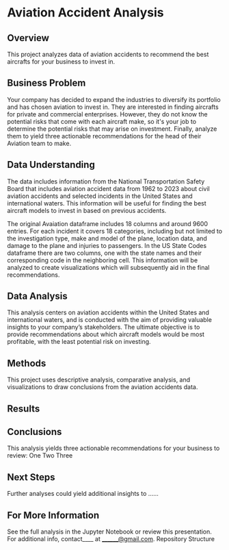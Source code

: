 # Aviation Accident Analysis

## Overview
This project analyzes data of aviation accidents to recommend the best aircrafts for your business to invest in.

## Business Problem
Your company has decided to expand the industries to diversify its portfolio and has chosen aviation to invest in. They are interested in finding aircrafts for private and commercial enterprises. However, they do not know the potential risks that come with each aircraft make, so it's your job to determine the potential risks that may arise on investment. Finally, analyze them to yield three actionable recommendations for the head of their Aviation team to make.

## Data Understanding
The data includes information from the National Transportation Safety Board that includes aviation accident data from 1962 to 2023 about civil aviation accidents and selected incidents in the United States and international waters. This information will be useful for finding the best aircraft models to invest in based on previous accidents.

The original Avaiation dataframe includes 18 columns and around 9600 entries. For each incident it covers 18 categories, including but not limited to the investigation type, make and model of the plane, location data, and damage to the plane and injuries to passengers. In the US State Codes dataframe there are two columns, one with the state names and their corresponding code in the neighboring cell. This information will be analyzed to create visualizations which will subsequently aid in the final recommendations.

## Data Analysis
This analysis centers on aviation accidents within the United States and international waters, and is conducted with the aim of providing valuable insights to your company’s stakeholders. The ultimate objective is to provide recommendations about which aircraft models would be most profitable, with the least potential risk on investing.

## Methods
This project uses descriptive analysis, comparative analysis, and visualizations to draw conclusions from the aviation accidents data.

## Results 

## Conclusions

This analysis yields three actionable recommendations for your business to review:
One
Two
Three 


## Next Steps 

Further analyses could yield additional insights to ……

## For More Information
See the full analysis in the Jupyter Notebook or review this presentation. 
For additional info, contact____ at ______@gmail.com.
 Repository Structure

